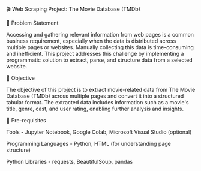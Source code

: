 🎬 Web Scraping Project: The Movie Database (TMDb)

📝 Problem Statement

Accessing and gathering relevant information from web pages is a common business requirement, especially when the data is distributed across multiple pages or websites. Manually collecting this data is time-consuming and inefficient. This project addresses this challenge by implementing a programmatic solution to extract, parse, and structure data from a selected website.

🎯 Objective

The objective of this project is to extract movie-related data from The Movie Database (TMDb) across multiple pages and convert it into a structured tabular format. The extracted data includes information such as a movie's title, genre, cast, and user rating, enabling further analysis and insights.

🔧 Pre-requisites

Tools - Jupyter Notebook, Google Colab, Microsoft Visual Studio (optional)

Programming Languages - Python, HTML (for understanding page structure)

Python Libraries - requests, BeautifulSoup, pandas
